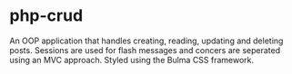 # php-crud
An OOP application that handles creating, reading, updating and deleting posts. Sessions are used for flash messages and concers are seperated using an MVC approach. Styled using the Bulma CSS framework.